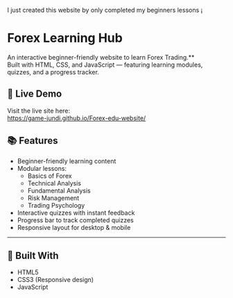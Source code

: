 
I just created this website by only completed my beginners lessons ¡ 

# Forex Learning Hub

An interactive beginner-friendly website to learn Forex Trading.**  
Built with HTML, CSS, and JavaScript — featuring learning modules, quizzes, and a progress tracker.



## 🔗 Live Demo

Visit the live site here:  
https://game-jundi.github.io/Forex-edu-website/

## 📚 Features

- Beginner-friendly learning content
- Modular lessons:  
  - Basics of Forex  
  - Technical Analysis  
  - Fundamental Analysis  
  - Risk Management  
  - Trading Psychology
- Interactive quizzes with instant feedback
- Progress bar to track completed quizzes
- Responsive layout for desktop & mobile

---

## 🧰 Built With

- HTML5
- CSS3 (Responsive design)
- JavaScript 

